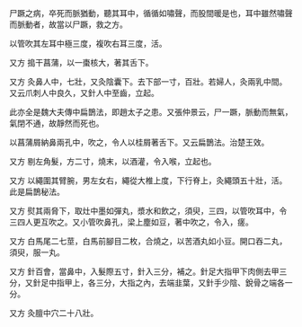 尸蹶之病，卒死而脈猶動，聽其耳中，循循如嘯聲，而股間暖是也，耳中雖然嘯聲而脈動者，故當以尸蹶，救之方。

以管吹其左耳中極三度，複吹右耳三度，活。

又方 搗干菖蒲，以一棗核大，著其舌下。

又方 灸鼻人中，七壯，又灸陰囊下。去下部一寸，百壯。若婦人，灸兩乳中間。又云爪刺人中良久，又針人中至齒，立起。

此亦全是魏大夫傳中扁鵲法，即趙太子之患。又張仲景云，尸一蹶，脈動而無氣，氣閉不通，故靜然而死也。

以菖蒲屑納鼻兩孔中，吹之，令人以桂屑著舌下。又云扁鵲法。治楚王效。

又方 剔左角髮，方二寸，燒末，以酒灌，令入喉，立起也。

又方 以繩圍其臂腕，男左女右，繩從大椎上度，下行脊上，灸繩頭五十壯，活。此是扁鵲秘法。

又方 熨其兩脅下，取灶中墨如彈丸，漿水和飲之，須臾，三四，以管吹耳中，令三四人更互吹之。又小管吹鼻孔，梁上塵如豆，著中吹之，令入，瘥。

又方 白馬尾二七莖，白馬前腳目二枚，合燒之，以苦酒丸如小豆。開口吞二丸，須臾，服一丸。

又方 針百會，當鼻中，入髮際五寸，針入三分，補之。針足大指甲下肉側去甲三分，又針足中指甲上，各三分，大指之內，去端韭葉，又針手少陰、銳骨之端各一分。

又方 灸膻中穴二十八壯。